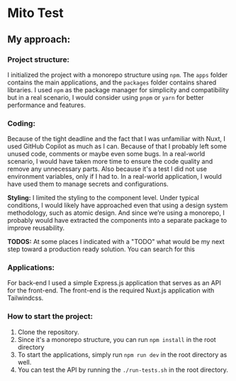 # Mito Test

## My approach:

### Project structure:

I initialized the project with a monorepo structure using `npm`. The `apps` folder contains the main applications, and
the `packages` folder contains shared libraries. I used `npm` as the package manager for simplicity and compatibility
but in a real scenario, I would consider using `pnpm` or `yarn` for better performance and features.

### Coding:

Because of the tight deadline and the fact that I was unfamiliar with Nuxt, I used GitHub Copilot as much as I can.
Because of that I probably left some unused code, comments or maybe even some bugs. In a real-world scenario, I would
have taken more time to ensure the code quality and remove any unnecessary parts. Also because it's a test I did not use
environment variables, only if I had to. In a real-world application, I would have used them to manage secrets and configurations.

__Styling:__
I limited the styling to the component level. Under typical conditions, I would likely have approached even that using a design system methodology, such as atomic design. And since we’re using a monorepo, I probably would have extracted the components into a separate package to improve reusability.

__TODOS:__
At some places I indicated with a "TODO" what would be my next step toward a production ready solution. You can search for this 

### Applications:

For back-end I used a simple Express.js application that serves as an API for the front-end. The front-end is the
required Nuxt.js application with Tailwindcss.

### How to start the project:

1. Clone the repository.
2. Since it's a monorepo structure, you can run `npm install` in the root directory
3. To start the applications, simply run `npm run dev` in the root directory as well.
4. You can test the API by running the ```./run-tests.sh``` in the root directory.